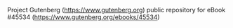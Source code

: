 Project Gutenberg (https://www.gutenberg.org) public repository for eBook #45534 (https://www.gutenberg.org/ebooks/45534)
